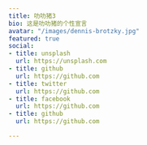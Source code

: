 ```yaml
---
title: 叻叻猪3
bio: 这是叻叻猪的个性宣言
avatar: "/images/dennis-brotzky.jpg"
featured: true
social:
- title: unsplash
  url: https://unsplash.com
- title: github
  url: https://github.com
- title: twitter
  url: https://github.com
- title: facebook
  url: https://github.com
- title: github
  url: https://github.com

---
```


